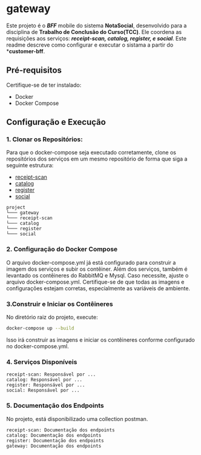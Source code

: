 ﻿# gateway

Este projeto é o ***BFF*** mobile do sistema **NotaSocial**, desenvolvido para a disciplina de **Trabalho de Conclusão do Curso(TCC)**. Ele coordena as requisições aos serviços: ***receipt-scan, catalog, register, e social***.
Este readme descreve como configurar e executar o sistama a partir do ***customer-bff**.

## Pré-requisitos

Certifique-se de ter instalado:

- Docker
- Docker Compose

## Configuração e Execução

### 1. Clonar os Repositórios:
Para que o docker-compose seja executado corretamente, clone os repositórios dos serviços em um mesmo repositório de forma que siga a seguinte estrutura:
- [receipt-scan](https://github.com/juanfernandes-rrm/receipt-scan)
- [catalog](https://github.com/juanfernandes-rrm/catalog)
- [register](https://github.com/juanfernandes-rrm/register)
- [social](https://github.com/juanfernandes-rrm/social)

```
project
└─── gateway
└─── receipt-scan
└─── catalog
└─── register
└─── social
```

### 2. Configuração do Docker Compose

O arquivo docker-compose.yml já está configurado para construir a imagem dos serviços e subir os contêiner. Além dos serviços, também é levantado os contêineres do RabbitMQ e Mysql.
Caso necessite, ajuste o arquivo docker-compose.yml. Certifique-se de que todas as imagens e configurações estejam corretas, especialmente as variáveis de ambiente.

### 3.Construir e Iniciar os Contêineres

No diretório raiz do projeto, execute:

```bash
docker-compose up --build
```

Isso irá construir as imagens e iniciar os contêineres conforme configurado no docker-compose.yml.


### 4. Serviços Disponíveis

    receipt-scan: Responsável por ...
    catalog: Responsável por ...
    register: Responsável por ...
    social: Responsável por ...

### 5. Documentação dos Endpoints

No projeto, está disponibilizado uma collection postman.


    receipt-scan: Documentação dos endpoints
    catalog: Documentação dos endpoints
    register: Documentação dos endpoints
    gateway: Documentação dos endpoints

    
